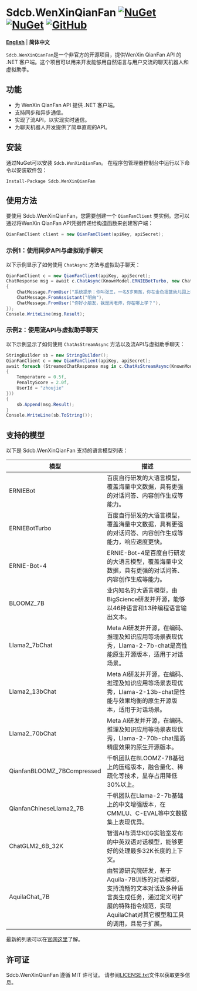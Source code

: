 ﻿# Sdcb.WenXinQianFan [![NuGet](https://img.shields.io/nuget/v/Sdcb.WenXinQianFan.svg?style=flat-square&label=nuget)](https://www.nuget.org/packages/Sdcb.WenXinQianFan/) [![NuGet](https://img.shields.io/nuget/dt/Sdcb.WenXinQianFan.svg?style=flat-square)](https://www.nuget.org/packages/Sdcb.WenXinQianFan/) [![GitHub](https://img.shields.io/github/license/sdcb/Sdcb.WenXinQianFan.svg?style=flat-square&label=license)](https://github.com/sdcb/Sdcb.WenXinQianFan/blob/master/LICENSE.txt)

**[English](README_EN.md)** | **简体中文**

`Sdcb.WenXinQianFan`是一个非官方的开源项目，提供WenXin QianFan API 的 .NET 客户端。这个项目可以用来开发能够用自然语言与用户交流的聊天机器人和虚拟助手。

## 功能

- 为 WenXin QianFan API 提供 .NET 客户端。
- 支持同步和异步通信。
- 实现了流API，以实现实时通信。
- 为聊天机器人开发提供了简单直观的API。

## 安装

通过NuGet可以安装 `Sdcb.WenXinQianFan`。 在程序包管理器控制台中运行以下命令以安装软件包：

```
Install-Package Sdcb.WenXinQianFan
```

## 使用方法

要使用 Sdcb.WenXinQianFan，您需要创建一个 `QianFanClient` 类实例。您可以通过将WenXin QianFan API凭据传递给构造函数来创建客户端：

```csharp
QianFanClient client = new QianFanClient(apiKey, apiSecret);
```

### 示例1：使用同步API与虚拟助手聊天

以下示例显示了如何使用 `ChatAsync` 方法与虚拟助手聊天：

```csharp
QianFanClient c = new QianFanClient(apiKey, apiSecret);
ChatResponse msg = await c.ChatAsync(KnownModel.ERNIEBotTurbo, new ChatMessage[]
{
    ChatMessage.FromUser("系统提示：你叫张三，一名5岁男孩，你在金色摇篮幼儿园上学，你的妈妈叫李四，是一名工程师"),
    ChatMessage.FromAssistant("明白"),
    ChatMessage.FromUser("你好小朋友，我是周老师，你在哪上学？"),
});
Console.WriteLine(msg.Result);
```

### 示例2：使用流API与虚拟助手聊天

以下示例显示了如何使用 `ChatAsStreamAsync` 方法以及流API与虚拟助手聊天：

```csharp
StringBuilder sb = new StringBuilder();
QianFanClient c = new QianFanClient(apiKey, apiSecret);
await foreach (StreamedChatResponse msg in c.ChatAsStreamAsync(KnownModel.ERNIEBot, new ChatMessage[] { ChatMessage.FromUser("湖南的省会在哪？") }, new ChatRequestParameters
{
    Temperature = 0.5f,
    PenaltyScore = 2.0f,
    UserId = "zhoujie"
}))
{
    sb.Append(msg.Result);
}
Console.WriteLine(sb.ToString());
```

## 支持的模型

以下是 Sdcb.WenXinQianFan 支持的语言模型列表：

| 模型 | 描述 |
| --- | --- |
| ERNIEBot | 百度自行研发的大语言模型，覆盖海量中文数据，具有更强的对话问答、内容创作生成等能力。 |
| ERNIEBotTurbo | 百度自行研发的大语言模型，覆盖海量中文数据，具有更强的对话问答、内容创作生成等能力，响应速度更快。 |
| ERNIE-Bot-4 | ERNIE-Bot-4是百度自行研发的大语言模型，覆盖海量中文数据，具有更强的对话问答、内容创作生成等能力。 |
| BLOOMZ_7B | 业内知名的大语言模型，由BigScience研发并开源，能够以46种语言和13种编程语言输出文本。 |
| Llama2_7bChat | Meta AI研发并开源，在编码、推理及知识应用等场景表现优秀，Llama-2-7b-chat是高性能原生开源版本，适用于对话场景。 |
| Llama2_13bChat | Meta AI研发并开源，在编码、推理及知识应用等场景表现优秀，Llama-2-13b-chat是性能与效果均衡的原生开源版本，适用于对话场景。 |
| Llama2_70bChat | Meta AI研发并开源，在编码、推理及知识应用等场景表现优秀，Llama-2-70b-chat是高精度效果的原生开源版本。 |
| QianfanBLOOMZ_7BCompressed | 千帆团队在BLOOMZ-7B基础上的压缩版本，融合量化、稀疏化等技术，显存占用降低30%以上。 |
| QianfanChineseLlama2_7B | 千帆团队在Llama-2-7b基础上的中文增强版本，在CMMLU、C-EVAL等中文数据集上表现优异。 |
| ChatGLM2_6B_32K | 智谱AI与清华KEG实验室发布的中英双语对话模型，能够更好的处理最多32K长度的上下文。 |
| AquilaChat_7B | 由智源研究院研发，基于Aquila-7B训练的对话模型，支持流畅的文本对话及多种语言类生成任务，通过定义可扩展的特殊指令规范，实现 AquilaChat对其它模型和工具的调用，且易于扩展。 |

最新的列表可以在[官网这里](https://cloud.baidu.com/doc/WENXINWORKSHOP/s/Nlks5zkzu)了解。

## 许可证

Sdcb.WenXinQianFan 遵循 MIT 许可证。 请参阅[LICENSE.txt](LICENSE.txt)文件以获取更多信息。